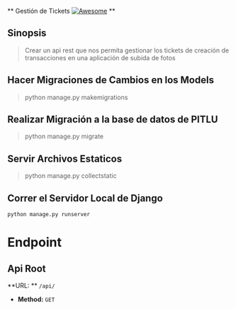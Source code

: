 ** Gestión de Tickets [![Awesome](https://cdn.rawgit.com/sindresorhus/awesome/d7305f38d29fed78fa85652e3a63e154dd8e8829/media/badge.svg)](https://github.com/sindresorhus/awesome) **

## Sinopsis

>Crear un api rest que nos permita gestionar los tickets de creación de transacciones en una aplicación de subida de fotos

## Hacer Migraciones de Cambios en los Models

> python manage.py makemigrations

## Realizar Migración a la base de datos de PITLU

> python manage.py migrate

## Servir Archivos Estaticos

> python manage.py collectstatic

## Correr el Servidor Local de Django
    
    python manage.py runserver

 Endpoint
==============

Api Root
--------
**URL: **  `/api/`

* **Method:** `GET`
